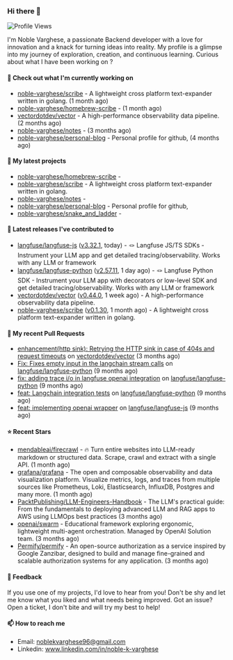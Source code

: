 ### Hi there 👋
![Profile Views](https://komarev.com/ghpvc/?username=noble-varghese&label=PROFILE+VIEWS)

I'm Noble Varghese, a passionate Backend developer with a love for innovation and a knack for turning ideas into reality. My profile is a glimpse into my journey of exploration, creation, and continuous learning. Curious about what I have been working on ?


#### 👷 Check out what I'm currently working on

- [noble-varghese/scribe](https://github.com/noble-varghese/scribe) - A lightweight cross platform text-expander written in golang. (1 month ago)
- [noble-varghese/homebrew-scribe](https://github.com/noble-varghese/homebrew-scribe) -  (1 month ago)
- [vectordotdev/vector](https://github.com/vectordotdev/vector) - A high-performance observability data pipeline. (2 months ago)
- [noble-varghese/notes](https://github.com/noble-varghese/notes) -  (3 months ago)
- [noble-varghese/personal-blog](https://github.com/noble-varghese/personal-blog) - Personal profile for github, (4 months ago)

#### 🌱 My latest projects

- [noble-varghese/homebrew-scribe](https://github.com/noble-varghese/homebrew-scribe) - 
- [noble-varghese/scribe](https://github.com/noble-varghese/scribe) - A lightweight cross platform text-expander written in golang.
- [noble-varghese/notes](https://github.com/noble-varghese/notes) - 
- [noble-varghese/personal-blog](https://github.com/noble-varghese/personal-blog) - Personal profile for github,
- [noble-varghese/snake_and_ladder](https://github.com/noble-varghese/snake_and_ladder) - 

#### 🔭 Latest releases I've contributed to

- [langfuse/langfuse-js](https://github.com/langfuse/langfuse-js) ([v3.32.1](https://github.com/langfuse/langfuse-js/releases/tag/v3.32.1), today) - 🪢 Langfuse JS/TS SDKs - Instrument your LLM app and get detailed tracing/observability. Works with any LLM or framework
- [langfuse/langfuse-python](https://github.com/langfuse/langfuse-python) ([v2.57.11](https://github.com/langfuse/langfuse-python/releases/tag/v2.57.11), 1 day ago) - 🪢 Langfuse Python SDK - Instrument your LLM app with decorators or low-level SDK and get detailed tracing/observability. Works with any LLM or framework
- [vectordotdev/vector](https://github.com/vectordotdev/vector) ([v0.44.0](https://github.com/vectordotdev/vector/releases/tag/v0.44.0), 1 week ago) - A high-performance observability data pipeline.
- [noble-varghese/scribe](https://github.com/noble-varghese/scribe) ([v0.1.30](https://github.com/noble-varghese/scribe/releases/tag/v0.1.30), 1 month ago) - A lightweight cross platform text-expander written in golang.

#### 🔨 My recent Pull Requests

- [enhancement(http sink): Retrying the HTTP sink in case of 404s and request timeouts](https://github.com/vectordotdev/vector/pull/21457) on [vectordotdev/vector](https://github.com/vectordotdev/vector) (3 months ago)
- [Fix: Fixes empty input in the langchain stream calls](https://github.com/langfuse/langfuse-python/pull/538) on [langfuse/langfuse-python](https://github.com/langfuse/langfuse-python) (9 months ago)
- [fix: adding trace i/o in langfuse openai integration](https://github.com/langfuse/langfuse-python/pull/532) on [langfuse/langfuse-python](https://github.com/langfuse/langfuse-python) (9 months ago)
- [feat: Langchain integration tests](https://github.com/langfuse/langfuse-python/pull/527) on [langfuse/langfuse-python](https://github.com/langfuse/langfuse-python) (9 months ago)
- [feat: implementing openai wrapper](https://github.com/langfuse/langfuse-js/pull/114) on [langfuse/langfuse-js](https://github.com/langfuse/langfuse-js) (9 months ago)


#### ⭐ Recent Stars

- [mendableai/firecrawl](https://github.com/mendableai/firecrawl) - 🔥 Turn entire websites into LLM-ready markdown or structured data. Scrape, crawl and extract with a single API. (1 month ago)
- [grafana/grafana](https://github.com/grafana/grafana) - The open and composable observability and data visualization platform. Visualize metrics, logs, and traces from multiple sources like Prometheus, Loki, Elasticsearch, InfluxDB, Postgres and many more.  (1 month ago)
- [PacktPublishing/LLM-Engineers-Handbook](https://github.com/PacktPublishing/LLM-Engineers-Handbook) - The LLM&#39;s practical guide: From the fundamentals to deploying advanced LLM and RAG apps to AWS using LLMOps best practices (3 months ago)
- [openai/swarm](https://github.com/openai/swarm) - Educational framework exploring ergonomic, lightweight multi-agent orchestration. Managed by OpenAI Solution team. (3 months ago)
- [Permify/permify](https://github.com/Permify/permify) - An open-source authorization as a service inspired by Google Zanzibar, designed to build and manage fine-grained and scalable authorization systems for any application. (3 months ago)

#### 💬 Feedback

If you use one of my projects, I'd love to hear from you! Don't be shy and let me know what you liked and what needs being improved. Got an issue? Open a ticket, I don't bite and will try my best to help!

#### 📫 How to reach me

- Email: noblekvarghese96@gmail.com
- Linkedin: www.linkedin.com/in/noble-k-varghese
